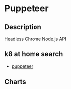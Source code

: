 # Puppeteer

## Description

Headless Chrome Node.js API

## k8 at home search

- [puppeteer](https://nanne.dev/k8s-at-home-search/#/puppeteer)

## Charts



